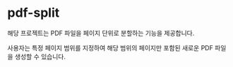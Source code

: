 # pdf-split
해당 프로젝트는 PDF 파일을 페이지 단위로 분할하는 기능을 제공합니다. 

사용자는 특정 페이지 범위를 지정하여 해당 범위의 페이지만 포함된 새로운 PDF 파일을 생성할 수 있습니다.

